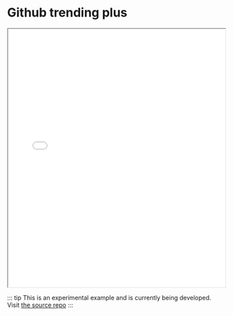 # Github trending plus

<iframe height='600' scrolling='no' title='Github trending plus by zircle' src='//github-trending-plus.now.sh' frameborder='1' allowtransparency='true' allowfullscreen='true' style='width: 100%;'>
</iframe>

::: tip
This is an experimental example and is currently being developed. Visit [the source repo](https://github.com/zircleUI/github-trending-plus)
:::
